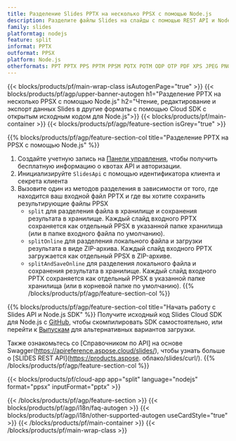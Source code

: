 ```yaml
---
title: Разделение Slides PPTX на несколько PPSX с помощью Node.js
description: Разделите файлы Slides на слайды с помощью REST API и Node.js SDK с открытым исходным кодом
family: slides
platformtag: nodejs
feature: split
informat: PPTX
outformat: PPSX
platform: Node.js
otherformats: PPT PPTX PPS PPTM PPSM POTX POTM ODP OTP PDF XPS JPEG PNG BMP TIFF SVG HTML5 GIF XAML
---
```


{{< blocks/products/pf/main-wrap-class isAutogenPage="true" >}}
{{< blocks/products/pf/agp/upper-banner-autogen h1="Разделение PPTX на несколько PPSX с помощью Node.js" h2="Чтение, редактирование и экспорт данных Slides в другие форматы с помощью Cloud SDK с открытым исходным кодом для Node.js">}}
{{< blocks/products/pf/main-container >}}
{{< blocks/products/pf/agp/feature-section isGrey="true" >}}

{{% blocks/products/pf/agp/feature-section-col title="Разделение PPTX на PPSX с помощью Node.js" %}}
1. Создайте учетную запись на <a href="https://dashboard.aspose.cloud/">Панели управления</a>, чтобы получить бесплатную информацию о квотах API и авторизации.
1. Инициализируйте ```SlidesApi``` с помощью идентификатора клиента и секрета клиента
1. Вызовите один из методов разделения в зависимости от того, где находится ваш входной файл PPTX и где вы хотите сохранить результирующие файлы PPSX
    - ```split``` для разделения файла в хранилище и сохранения результата в хранилище. Каждый слайд входного PPTX сохраняется как отдельный PPSX в указанной папке хранилища (или в папке входного файла по умолчанию).
    - ```splitOnline``` для разделения локального файла и загрузки результата в виде ZIP-архива. Каждый слайд входного PPTX загружается как отдельный PPSX в ZIP-архиве.
    - ```splitAndSaveOnline``` для разделения локального файла и сохранения результата в хранилище. Каждый слайд входного PPTX сохраняется как отдельный PPSX в указанной папке хранилища (или в корневой папке по умолчанию).
{{% /blocks/products/pf/agp/feature-section-col %}}

{{% blocks/products/pf/agp/feature-section-col title="Начать работу с Slides API и Node.js SDK" %}}
Получите исходный код Slides Cloud SDK для Node.js с [GitHub](https://github.com/aspose-slides-cloud/aspose-slides-cloud-nodejs), чтобы скомпилировать SDK самостоятельно, или перейти к [Выпускам](https://releases.aspose.cloud/) для альтернативных вариантов загрузки.

Также ознакомьтесь со [Справочником по API] на основе Swagger(https://apireference.aspose.cloud/slides/), чтобы узнать больше о [SLIDES REST API](https://products.aspose. облако/slides/curl/).
{{% /blocks/products/pf/agp/feature-section-col %}}

{{< blocks/products/pf/cloud-app app="split" language="nodejs" format="ppsx" inputFormat="pptx" >}}

{{< /blocks/products/pf/agp/feature-section >}}
{{< blocks/products/pf/agp/i18n/faq-autogen >}}
{{< blocks/products/pf/agp/i18n/other-supported-autogen useCardStyle="true" >}}
{{< /blocks/products/pf/main-container >}}
{{< /blocks/products/pf/main-wrap-class >}}